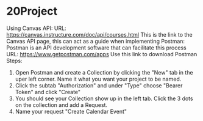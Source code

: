 # 20Project

Using Canvas API:
URL: https://canvas.instructure.com/doc/api/courses.html
  This is the link to the Canvas API page, this can act as a guide when implementing 
Postman:
  Postman is an API development software that can facilitate this process
  URL: https://www.getpostman.com/apps 
    Use this link to download Postman 
Steps:
  1. Open Postman and create a Collection by clicking the "New" tab in the uper left corner. Name it what you want your project to be          named.
  2. Click the subtab "Authorization" and under "Type" choose "Bearer Token" and click "Create"
  3. You should see your Collection show up in the left tab. Click the 3 dots on the collection and add a Request. 
  4. Name your request "Create Calendar Event"
  
  
